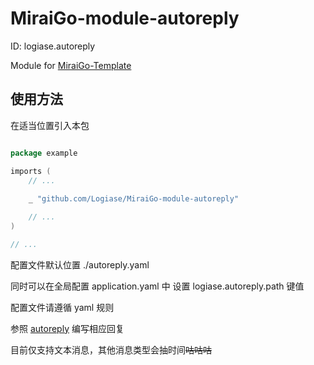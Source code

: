 # MiraiGo-module-autoreply

ID: logiase.autoreply

Module for [MiraiGo-Template](https://github.com/Logiase/MiraiGo-Template)

## 使用方法

在适当位置引入本包

```go

package example

imports (
    // ...
    
    _ "github.com/Logiase/MiraiGo-module-autoreply"

    // ...
)

// ...


```

配置文件默认位置 ./autoreply.yaml

同时可以在全局配置 application.yaml 中 设置 logiase.autoreply.path 键值

配置文件请遵循 yaml 规则

参照 [autoreply](./autoreply.yaml) 编写相应回复

目前仅支持文本消息，其他消息类型会抽时间~~咕咕咕~~

